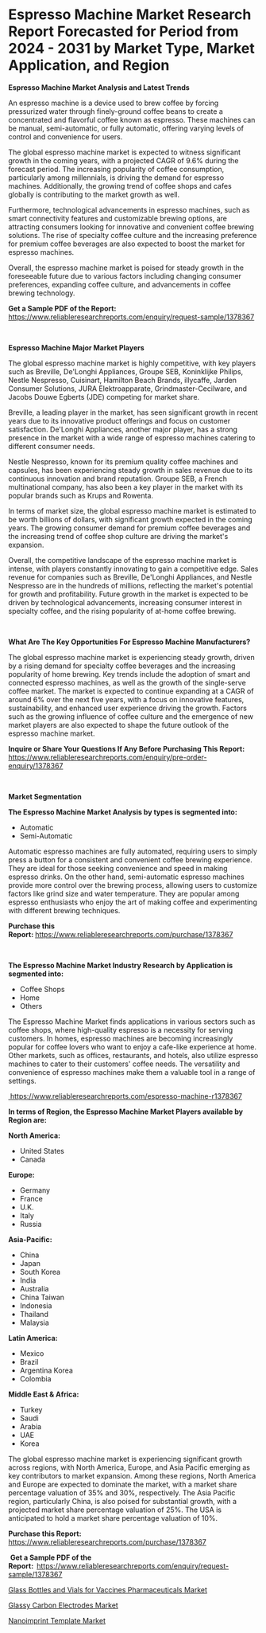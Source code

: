 <p><h1>Espresso Machine Market Research Report Forecasted for Period from 2024 -  2031 by Market Type, Market Application, and Region</h1></p><p><strong>Espresso Machine Market Analysis and Latest Trends</strong></p>
<p><p>An espresso machine is a device used to brew coffee by forcing pressurized water through finely-ground coffee beans to create a concentrated and flavorful coffee known as espresso. These machines can be manual, semi-automatic, or fully automatic, offering varying levels of control and convenience for users.</p><p>The global espresso machine market is expected to witness significant growth in the coming years, with a projected CAGR of 9.6% during the forecast period. The increasing popularity of coffee consumption, particularly among millennials, is driving the demand for espresso machines. Additionally, the growing trend of coffee shops and cafes globally is contributing to the market growth as well.</p><p>Furthermore, technological advancements in espresso machines, such as smart connectivity features and customizable brewing options, are attracting consumers looking for innovative and convenient coffee brewing solutions. The rise of specialty coffee culture and the increasing preference for premium coffee beverages are also expected to boost the market for espresso machines.</p><p>Overall, the espresso machine market is poised for steady growth in the foreseeable future due to various factors including changing consumer preferences, expanding coffee culture, and advancements in coffee brewing technology.</p></p>
<p><strong>Get a Sample PDF of the Report:&nbsp;</strong> <a href="https://www.reliableresearchreports.com/enquiry/request-sample/1378367">https://www.reliableresearchreports.com/enquiry/request-sample/1378367</a></p>
<p>&nbsp;</p>
<p><strong>Espresso Machine Major Market Players</strong></p>
<p><p>The global espresso machine market is highly competitive, with key players such as Breville, De'Longhi Appliances, Groupe SEB, Koninklijke Philips, Nestle Nespresso, Cuisinart, Hamilton Beach Brands, illycaffe, Jarden Consumer Solutions, JURA Elektroapparate, Grindmaster-Cecilware, and Jacobs Douwe Egberts (JDE) competing for market share.</p><p>Breville, a leading player in the market, has seen significant growth in recent years due to its innovative product offerings and focus on customer satisfaction. De'Longhi Appliances, another major player, has a strong presence in the market with a wide range of espresso machines catering to different consumer needs.</p><p>Nestle Nespresso, known for its premium quality coffee machines and capsules, has been experiencing steady growth in sales revenue due to its continuous innovation and brand reputation. Groupe SEB, a French multinational company, has also been a key player in the market with its popular brands such as Krups and Rowenta.</p><p>In terms of market size, the global espresso machine market is estimated to be worth billions of dollars, with significant growth expected in the coming years. The growing consumer demand for premium coffee beverages and the increasing trend of coffee shop culture are driving the market's expansion.</p><p>Overall, the competitive landscape of the espresso machine market is intense, with players constantly innovating to gain a competitive edge. Sales revenue for companies such as Breville, De'Longhi Appliances, and Nestle Nespresso are in the hundreds of millions, reflecting the market's potential for growth and profitability. Future growth in the market is expected to be driven by technological advancements, increasing consumer interest in specialty coffee, and the rising popularity of at-home coffee brewing.</p></p>
<p>&nbsp;</p>
<p><strong>What Are The Key Opportunities For Espresso Machine Manufacturers?</strong></p>
<p><p>The global espresso machine market is experiencing steady growth, driven by a rising demand for specialty coffee beverages and the increasing popularity of home brewing. Key trends include the adoption of smart and connected espresso machines, as well as the growth of the single-serve coffee market. The market is expected to continue expanding at a CAGR of around 6% over the next five years, with a focus on innovative features, sustainability, and enhanced user experience driving the growth. Factors such as the growing influence of coffee culture and the emergence of new market players are also expected to shape the future outlook of the espresso machine market.</p></p>
<p><strong>Inquire or Share Your Questions If Any Before Purchasing This Report:</strong> <a href="https://www.reliableresearchreports.com/enquiry/pre-order-enquiry/1378367">https://www.reliableresearchreports.com/enquiry/pre-order-enquiry/1378367</a></p>
<p>&nbsp;</p>
<p><strong>Market Segmentation</strong></p>
<p><strong>The Espresso Machine Market Analysis by types is segmented into:</strong></p>
<p><ul><li>Automatic</li><li>Semi-Automatic</li></ul></p>
<p><p>Automatic espresso machines are fully automated, requiring users to simply press a button for a consistent and convenient coffee brewing experience. They are ideal for those seeking convenience and speed in making espresso drinks. On the other hand, semi-automatic espresso machines provide more control over the brewing process, allowing users to customize factors like grind size and water temperature. They are popular among espresso enthusiasts who enjoy the art of making coffee and experimenting with different brewing techniques.</p></p>
<p><strong>Purchase this Report:&nbsp;</strong><a href="https://www.reliableresearchreports.com/purchase/1378367">https://www.reliableresearchreports.com/purchase/1378367</a></p>
<p>&nbsp;</p>
<p><strong>The Espresso Machine Market Industry Research by Application is segmented into:</strong></p>
<p><ul><li>Coffee Shops</li><li>Home</li><li>Others</li></ul></p>
<p><p>The Espresso Machine Market finds applications in various sectors such as coffee shops, where high-quality espresso is a necessity for serving customers. In homes, espresso machines are becoming increasingly popular for coffee lovers who want to enjoy a cafe-like experience at home. Other markets, such as offices, restaurants, and hotels, also utilize espresso machines to cater to their customers' coffee needs. The versatility and convenience of espresso machines make them a valuable tool in a range of settings.</p></p>
<p><a href="https://www.reliableresearchreports.com/espresso-machine-r1378367">&nbsp;https://www.reliableresearchreports.com/espresso-machine-r1378367</a></p>
<p><strong>In terms of Region, the Espresso Machine Market Players available by Region are:</strong></p>
<p>
    <p> <strong> North America: </strong>
        <ul>
            <li>United States</li>
            <li>Canada</li>
        </ul>
        </p> 
    <p> <strong> Europe: </strong>
        <ul>
            <li>Germany</li>
            <li>France</li>
            <li>U.K.</li>
            <li>Italy</li>
            <li>Russia</li>
        </ul>
        </p> 
    <p> <strong> Asia-Pacific: </strong>
        <ul>
            <li>China</li>
            <li>Japan</li>
            <li>South Korea</li>
            <li>India</li>
            <li>Australia</li>
            <li>China Taiwan</li>
            <li>Indonesia</li>
            <li>Thailand</li>
            <li>Malaysia</li>
        </ul>
        </p> 
    <p> <strong> Latin America: </strong>
        <ul>
            <li>Mexico</li>
            <li>Brazil</li>
            <li>Argentina Korea</li>
            <li>Colombia</li>
        </ul>
        </p> 
    <p> <strong> Middle East & Africa: </strong>
        <ul>
            <li>Turkey</li>
            <li>Saudi</li>
            <li>Arabia</li>
            <li>UAE</li>
            <li>Korea</li>
        </ul>
    </p>
    </p>
<p><p>The global espresso machine market is experiencing significant growth across regions, with North America, Europe, and Asia Pacific emerging as key contributors to market expansion. Among these regions, North America and Europe are expected to dominate the market, with a market share percentage valuation of 35% and 30%, respectively. The Asia Pacific region, particularly China, is also poised for substantial growth, with a projected market share percentage valuation of 25%. The USA is anticipated to hold a market share percentage valuation of 10%.</p></p>
<p><strong>Purchase this Report: </strong><a href="https://www.reliableresearchreports.com/purchase/1378367">https://www.reliableresearchreports.com/purchase/1378367</a></p>
<p>&nbsp;<strong>Get a Sample PDF of the Report:&nbsp;&nbsp;</strong><a href="https://www.reliableresearchreports.com/enquiry/request-sample/1378367">https://www.reliableresearchreports.com/enquiry/request-sample/1378367</a></p>
<p><strong></strong></p>
<p><p><a href="https://www.linkedin.com/pulse/glass-bottles-vials-vaccines-pharmaceuticals-market-furnish-j6gse?trackingId=hF8PZcn5XlSLHvPCJhVSCQ%3D%3D">Glass Bottles and Vials for Vaccines Pharmaceuticals Market</a></p><p><a href="https://www.linkedin.com/pulse/glassy-carbon-electrodes-market-research-report-forecasted-vv7ie?trackingId=DuaFjjQk7I%2FIzQ4ITDmriQ%3D%3D">Glassy Carbon Electrodes Market</a></p><p><a href="https://www.linkedin.com/pulse/nanoimprint-template-market-analysis-examines-its-scope-jarze?trackingId=YlfS5w2UkkA4QGWaYQVJHA%3D%3D">Nanoimprint Template Market</a></p></p>